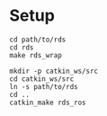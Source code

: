 # Setup

```
cd path/to/rds
cd rds
make rds_wrap
```

```
mkdir -p catkin_ws/src
cd catkin_ws/src
ln -s path/to/rds
cd ..
catkin_make rds_ros
```